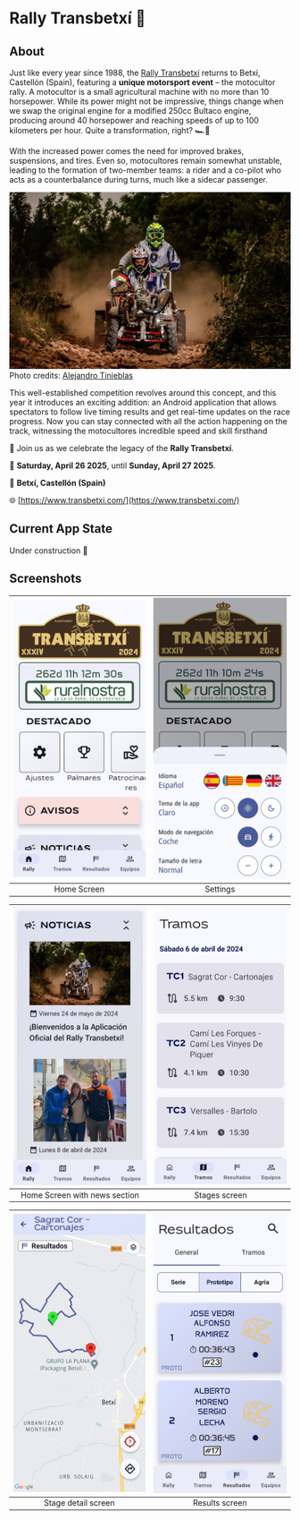 # Rally Transbetxí 🏁

## About
Just like every year since 1988, the [Rally Transbetxí](https://www.transbetxi.com/) returns to Betxí, Castellón (Spain), featuring a **unique motorsport event** – the motocultor rally. A motocultor is a small agricultural machine with no more than 10 horsepower. While its power might not be impressive, things change when we swap the original engine for a modified 250cc Bultaco engine, producing around 40 horsepower and reaching speeds of up to 100 kilometers per hour. Quite a transformation, right? 🏎️💨

With the increased power comes the need for improved brakes, suspensions, and tires. Even so, motocultores remain somewhat unstable, leading to the formation of two-member teams: a rider and a co-pilot who acts as a counterbalance during turns, much like a sidecar passenger.

![Motocultor Vehicle](images/Motoret.jpg) 
Photo credits: [Alejandro Tinieblas](https://www.alejandromilart.com/motorets-transbetxi-2018/)

This well-established competition revolves around this concept, and this year it introduces an exciting addition: an Android application that allows spectators to follow live timing results and get real-time updates on the race progress. Now you can stay connected with all the action happening on the track, witnessing the motocultores incredible speed and skill firsthand 

📢 Join us as we celebrate the legacy of the **Rally Transbetxí**.

📆 **Saturday, April 26 2025**, until **Sunday, April 27 2025**. 

📍 **Betxí, Castellón (Spain)**

🌐 [https://www.transbetxi.com/](https://www.transbetxi.com/)

## Current App State
Under construction 🚧 

## Screenshots
| ![Home Screen](images/Home.jpg) | ![Settings BottomSheet](images/Ajustes.jpg)  |
|:------------------------------------:|:-----------------------------:|
| Home Screen                           |   Settings                   |

| ![Home News](images/Home_Noticias.jpg) | ![Stages](images/Tramos.jpg) |
|:------------------------------------:|:-----------------------------:|
|            Home Screen with news section        | Stages screen                 |

| ![Stage detail](images/Tramos_Detalle.jpg) | ![Results](images/Resultados.jpg) |
|:------------------------------------:|:-----------------------------:|
|            Stage detail screen        | Results screen                 |


